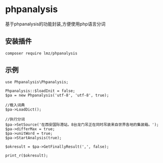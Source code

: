 # phpanalysis
基于phpanalysis的功能封装,方便使用php语言分词

## 安装插件
```
composer require lmz/phpanalysis
```

## 示例
```
use Phpanalysis\Phpanalysis;

Phpanalysis::$loadInit = false;
$pa = new Phpanalysis('utf-8', 'utf-8', true);

//载入词典
$pa->LoadDict();

//执行分词
$pa->SetSource('在西安国际港站，8台龙门吊正在同时吊装来自世界各地的集装箱。');
$pa->differMax = true;
$pa->unitWord = true;
$pa->StartAnalysis(true);

$okresult = $pa->GetFinallyResult(',', false);

print_r($okresult);
```
